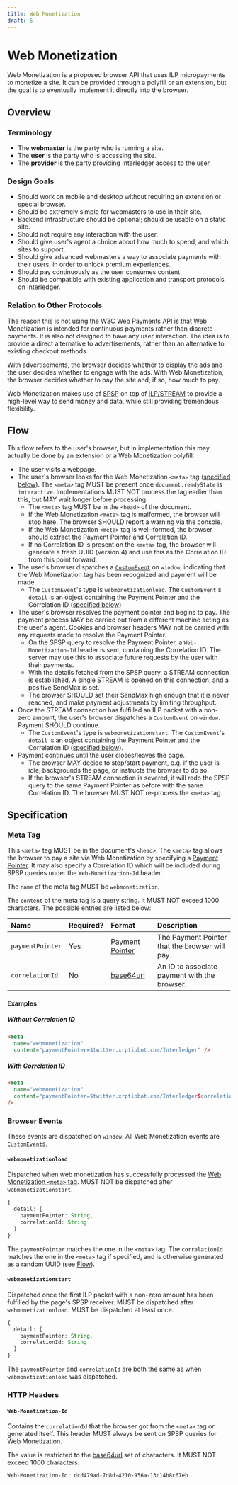 ```yaml
---
title: Web Monetization
draft: 5
---
```


# Web Monetization

Web Monetization is a proposed browser API that uses ILP micropayments to monetize a site. It can be provided through a polyfill or an extension, but the goal is to eventually implement it directly into the browser.

## Overview

### Terminology

- The **webmaster** is the party who is running a site.
- The **user** is the party who is accessing the site.
- The **provider** is the party providing Interledger access to the user.

### Design Goals

- Should work on mobile and desktop without requiring an extension or special browser.
- Should be extremely simple for webmasters to use in their site.
- Backend infrastructure should be optional; should be usable on a static site.
- Should not require any interaction with the user.
- Should give user's agent a choice about how much to spend, and which sites to support.
- Should give advanced webmasters a way to associate payments with their users, in order to unlock premium experiences.
- Should pay continuously as the user consumes content.
- Should be compatible with existing application and transport protocols on Interledger.

### Relation to Other Protocols

The reason this is not using the W3C Web Payments API is that Web Monetization is intended for continuous payments rather than discrete payments. It is also not designed to have any user interaction. The idea is to provide a direct alternative to advertisements, rather than an alternative to existing checkout methods.

With advertisements, the browser decides whether to display the ads and the user decides whether to engage with the ads. With Web Monetization, the browser decides whether to pay the site and, if so, how much to pay.

Web Monetization makes use of [SPSP](../0009-simple-payment-setup-protocol/0009-simple-payment-setup-protocol.md) on top of [ILP/STREAM](../0029-stream/0029-stream.md) to provide a high-level way to send money and data, while still providing tremendous flexibility.

## Flow

This flow refers to the user's browser, but in implementation this may actually be done by an extension or a Web Monetization polyfill.

- The user visits a webpage.
- The user's browser looks for the Web Monetization `<meta>` tag ([specified below](#meta-tag)). The `<meta>` tag MUST be present once `document.readyState` is `interactive`. Implementations MUST NOT process the tag earlier than this, but MAY wait longer before processing.
  - The `<meta>` tag MUST be in the `<head>` of the document.
  - If the Web Monetization `<meta>` tag is malformed, the browser will stop here. The browser SHOULD report a warning via the console.
  - If the Web Monetization `<meta>` tag is well-formed, the browser should extract the Payment Pointer and Correlation ID.
  - If no Correlation ID is present on the `<meta>` tag, the browser will generate a fresh UUID (version 4) and use this as the Correlation ID from this point forward.
- The user's browser dispatches a [`CustomEvent`](https://developer.mozilla.org/en-US/docs/Web/API/CustomEvent) on `window`, indicating that the Web Monetization tag has been recognized and payment will be made.
  - The `CustomEvent`'s type is `webmonetizationload`. The `CustomEvent`'s `detail` is an object containing the Payment Pointer and the Correlation ID ([specified below](#webmonetizationload))
- The user's browser resolves the payment pointer and begins to pay. The payment process MAY be carried out from a different machine acting as the user's agent. Cookies and browser headers MAY not be carried with any requests made to resolve the Payment Pointer.
  - On the SPSP query to resolve the Payment Pointer, a `Web-Monetization-Id` header is sent, containing the Correlation ID. The server may use this to associate future requests by the user with their payments.
  - With the details fetched from the SPSP query, a STREAM connection is established. A single STREAM is opened on this connection, and a positive SendMax is set.
  - The browser SHOULD set their SendMax high enough that it is never reached, and make payment adjustments by limiting throughput.
- Once the STREAM connection has fulfilled an ILP packet with a non-zero amount, the user's browser dispatches a `CustomEvent` on `window`. Payment SHOULD continue.
  - The `CustomEvent`'s type is `webmonetizationstart`. The `CustomEvent`'s `detail` is an object containing the Payment Pointer and the Correlation ID ([specified below](#webmonetizationstart)).
- Payment continues until the user closes/leaves the page.
  - The browser MAY decide to stop/start payment, e.g. if the user is idle, backgrounds the page, or instructs the browser to do so.
  - If the browser's STREAM connection is severed, it will redo the SPSP query to the same Payment Pointer as before with the same Correlation ID. The browser MUST NOT re-process the `<meta>` tag.

## Specification

### Meta Tag

This `<meta>` tag MUST be in the document's `<head>`. The `<meta>` tag allows the browser to pay a site via Web Monetization by specifying a [Payment Pointer](../0026-payment-pointers/0026-payment-pointers.md). It may also specify a Correlation ID which will be included during SPSP queries under the `Web-Monetization-Id` header.

The `name` of the meta tag MUST be `webmonetization`.

The `content` of the meta tag is a query string. It MUST NOT exceed 1000 characters. The possible entries are listed below:

| Name | Required? | Format | Description |
|:--|:--|:--|:--|
| `paymentPointer` | Yes | [Payment Pointer](../0026-payment-pointers/0026-payment-pointers.md) | The Payment Pointer that the browser will pay. |
| `correlationId` | No | [base64url](https://tools.ietf.org/html/rfc4648#section-5) | An ID to associate payment with the browser. |

#### Examples

##### Without Correlation ID

```html
<meta
  name="webmonetization"
  content="paymentPointer=$twitter.xrptipbot.com/Interledger" />
```

##### With Correlation ID

```html
<meta
  name="webmonetization"
  content="paymentPointer=$twitter.xrptipbot.com/Interledger&correlationId=dcd479ad-7d8d-4210-956a-13c14b8c67eb"
/>
```

### Browser Events

These events are dispatched on `window`. All Web Monetization events are [`CustomEvent`](https://developer.mozilla.org/en-US/docs/Web/API/CustomEvent)s.

#### `webmonetizationload`

Dispatched when web monetization has successfully processed the [Web
Monetization `<meta>` tag](#meta-tag). MUST NOT be dispatched after `webmonetizationstart`.

```ts
{
  detail: {
    paymentPointer: String,
    correlationId: String
  }
}
```

The `paymentPointer` matches the one in the `<meta>` tag. The `correlationId` matches the one in the `<meta>` tag if specified, and is otherwise generated as a random UUID (see [Flow](#flow)).

#### `webmonetizationstart`

Dispatched once the first ILP packet with a non-zero amount has been fulfilled by the page's SPSP receiver. MUST be dispatched after `webmonetizationload`. MUST be dispatched at least once.

```ts
{
  detail: {
    paymentPointer: String,
    correlationId: String
  }
}
```

The `paymentPointer` and `correlationId` are both the same as when `webmonetizationload` was dispatched.

### HTTP Headers

#### `Web-Monetization-Id`

Contains the `correlationId` that the browser got from the `<meta>` tag or generated itself. This header MUST always be sent on SPSP queries for Web Monetization.

The value is restricted to the [base64url](https://tools.ietf.org/html/rfc4648#section-5) set of characters. It MUST NOT exceed 1000 characters.

```http
Web-Monetization-Id: dcd479ad-7d8d-4210-956a-13c14b8c67eb
```
